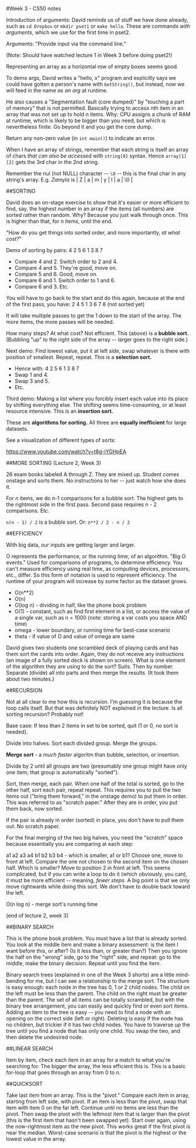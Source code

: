 #Week 3 - CS50 notes

Introduction of arguments: David reminds us of stuff we have done already, such as `cd Dropbox` or `mkdir pset1` or `make hello`. These are commands _with arguments_, which we use for the first time in pset2.

Arguments: "Provide input via the command line."

(Note: Should have watched lecture 1 in Week 3 before doing pset2!)

Representing an array as a horizontal row of empty boxes seems good.

To demo args, David writes a "hello, x" program and explicitly says we could have gotten a person's name with `GetString()`, but instead, now we will feed in the name _as an arg_ at runtime.

He also causes a "Segmentation fault (core dumped)" by "touching a part of memory" that is not permitted. Basically trying to access *n*th item in an array that was not set up to hold _n_ items. Why: CPU assigns a chunk of RAM at runtime, which is likely to be bigger than you need, but which is nevertheless finite. Go beyond it and you get the core dump.

Return any non-zero value (in `int main()`) to indicate an error.

When I have an array of strings, remember that each string is itself an array of chars _that can also be accessed_ with `string[0]` syntax. Hence `array[1][2]` gets the 3rd char in the 2nd string.

Remember the nul (not NULL) character -- `\0` -- this is the final char in any string's array. E.g. _Zamyla_ is | Z | a | m | y | l | a | \0 | 

##SORTING

David does an on-stage exercise to show that it's easier or more efficient to find, say, the highest number in an array if the items (all numbers) are sorted rather than random. Why? Because you just walk through once. This is higher than that, for n items, until the end.

"How do you get things into sorted order, and more importantly, _at what cost?_"

Demo of sorting by pairs: 4 2 5 6 1 3 8 7

* Compare 4 and 2. Switch order to 2 and 4.
* Compare 4 and 5. They're good, move on.
* Compare 5 and 6. Good, move on.
* Compare 6 and 1. Switch order to 1 and 6.
* Compare 6 and 3. Etc. 

You will have to go back to the start and do this again, because at the end of the first pass, you have: 2 4 5 1 3 6 7 8 (not sorted yet) 

It will take multiple passes to get the 1 down to the start of the array. The more items, the more passes will be needed.

How many steps? At what cost? Not efficient. This (above) is a **bubble sort.** (Bubbling "up" to the right side of the array -- larger goes to the right side.)

Next demo: Find lowest value, put it at left side, swap whatever is there with position of smallest. Repeat, repeat. This is a **selection sort.**

* Hence with: 4 2 5 6 1 3 8 7
* Swap 1 and 4. 
* Swap 3 and 5.
* Etc.

Third demo: Making a list where you forcibly insert each value into its place by shifting everything else. The shifting seems time-consuming, or at least resource intensive. This is an **insertion sort.**

These are **algorithms for sorting.** All three are **equally inefficient** for large datasets.

See a visualization of different types of sorts: 

<https://www.youtube.com/watch?v=t8g-iYGHpEA> 

##MORE SORTING (Lecture 2, Week 3)

26 exam books labeled A through Z. They are mixed up. Student comes onstage and sorts them. No instructions to her -- just watch how she does it.

For _n_ items, we do n-1 comparisons for a bubble sort.
The highest gets to the rightmost side in the first pass.
Second pass requires n - 2 comparisons. Etc.

`n(n - 1) / 2`  is a bubble sort. Or: `n**2 / 2 - n / 2`

##EFFICIENCY

With big data, our inputs are getting larger and larger.

O represents the performance, or the running time, of an algorithm. "Big O events." Used for comparisons of programs, to determine efficiency. You can't measure efficiency using real time, as computing devices, processors, etc., differ. So this form of notation is used to represent efficiency. The runtime of your program will increase by some factor as the dataset grows.

* O(n**2) 
* O(n) 
* O(log n) - dividing in half, like the phone book problem 
* O(1) - constant, such as find first element in a list, or access the value of a single var, such as n = 1000 (note: storing a var costs you space AND time)
* omega - lower boundary, or running time for best-case scenario
* theta - if value of O and value of omega are same

David gives two students one scrambled deck of playing cards and has them sort the cards into order. Again, they do not receive any instructions (an image of a fully sorted deck is shown on screen). What is one element of the algorithm they are using to do the sort? Suits. Then by number. Separate (divide) all into parts and then merge the results. (It took them about two minutes.)

##RECURSION

Not at all clear to me how this is recursion. I'm guessing it is because the loop calls itself. But that was definitely NOT explained in the lecture. Is all sorting recursion? Probably not! 

Base case: If less than 2 items in set to be sorted, quit (1 or 0, no sort is needed). 

Divide into halves. Sort each divided group. Merge the groups.

**Merge sort** - a _much faster_ algoritm than bubble, selection, or insertion.

Divide by 2 until all groups are two (presumably one group might have only one item; that group is automatically "sorted").

Sort, then merge, each pair. When one half of the total is sorted, go to the other half, sort each pair, repeat repeat. This requires you to pull the two items out ("bring them forward," in the onstage demo) to put them in order. This was referred to as "scratch paper." After they are in order, you put them back, now sorted.

If the pair is already in order (sorted) in place, you don't have to pull them out. No scratch paper.

For the final merging of the two big halves, you need the "scratch" space because essentially you are comparing at each step:

a1 a2 a3 a4 b1 b2 b3 b4 - which is smaller, a1 or b1? Choose one, move to front at left. Compare the one not chosen to the second item on the chosen half. Which is smaller? Move to position 2 in front at left. This seems complicated, but if you can write a loop to do it (which obviously, you can), it must be more efficient -- meaning, _fewer steps._ A big point is that we only move rightwards while doing this sort. We don't have to double back toward the left.

O(n log n) - merge sort's running time

(end of lecture 2, week 3)

##BINARY SEARCH

This is the phone book problem. You must have a list that is already sorted. You look at the middle item and make a binary assessment: is the item I want before this, or after? (Is it less than, or greater than?) Then you ignore the half on the "wrong" side, go to the "right" side, and repeat: go to the middle, make the binary decision. Repeat until you find the item.

Binary search trees (explained in one of the Week 3 shorts) are a little mind-bending for me, but I can see a relationship to the merge sort. The structure is easy enough: each node in the tree has 0, 1 or 2 child nodes. The child on the left must be less than the parent. The child on the right must be greater than the parent. The set of all items can be totally scrambled, but with the binary tree arrangement, you can easily and quickly find or even sort items. Adding an item to the tree is easy -- you need to find a node with an opening on the correct side (left or right). Deleting is easy if the node has no children, but trickier if it has two child nodes. You have to traverse _up_ the tree until you find a node that has only one child. You swap the two, and then delete the undesired node.

##LINEAR SEARCH

Item by item, check each item in an array for a match to what you're searching for. The bigger the array, the less efficient this is. This is a basic for-loop that goes through an array from 0 to _n_.

##QUICKSORT

Take last item from an array. This is the "pivot." Compare each item in array, starting from left side, with pivot. If an item is less than the pivot, swap that item with item 0 on the far left. Continue until no items are less than the pivot. Then swap the pivot with the leftmost item that is larger than the pivot (this is the first item that hasn't been swapped yet). Start over again, using the now-rightmost item as the new pivot. This works great if the first pivot is near the median. Worst-case scenario is that the pivot is the highest or the lowest value in the array.

